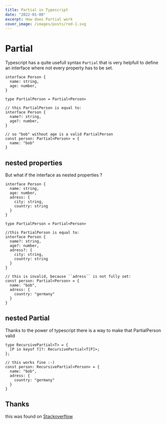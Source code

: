 ```yaml
---
title: Partial in Typescript
date: "2022-01-08"
excerpt: How does Partial work
cover_image: /images/posts/red-1.svg
---
```


# Partial

Typescript has a quite usefull syntax `Partial` that is very helpfull to define an interface where not every property has to be set.

```
interface Person {
  name: string,
  age: number,
}

type PartialPerson = Partial<Person>

// this PartialPerson is equal to:
interface Person {
  name?: string,
  age?: number,
}

// so "bob" without age is a valid PartialPerson
const person: Partial<Person> = {
  name: "bob"
}
```

## nested properties

But what if the interface as nested properties ?

```
interface Person {
  name: string,
  age: number,
  adress: {
    city: string,
    country: string
  }
}

type PartialPerson = Partial<Person>

//this PartialPerson is equal to:
interface Person {
  name?: string,
  age?: number,
  adress?: {
    city: string,
    country: string
  }
}

// this is invalid, because ``adress`` is not fully set:
const person: Partial<Person> = {
  name: "bob",
  adress: {
    country: "germany"
  }
}
```

## nested Partial

Thanks to the power of typescript there is a way to make that PartialPerson valid

```
type RecursivePartial<T> = {
  [P in keyof T]?: RecursivePartial<T[P]>;
};

// this works fine :-)
const person: RecursivePartial<Person> = {
  name: "bob",
  adress: {
    country: "germany"
  }
}
```

## Thanks

this was found on [Stackoverflow](https://stackoverflow.com/questions/41980195/recursive-partialt-in-typescript?answertab=active#tab-top)
